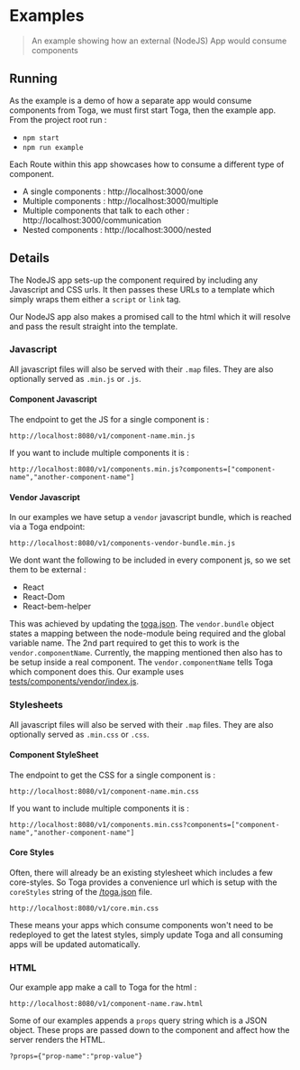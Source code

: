 # Examples

 > An example showing how an external (NodeJS) App would consume components

## Running

As the example is a demo of how a separate app would consume components from Toga, we must first start Toga, then the example app. From the project root run :

 * `npm start`
 * `npm run example`

Each Route within this app showcases how to consume a different type of component.

 * A single components : http://localhost:3000/one
 * Multiple components : http://localhost:3000/multiple
 * Multiple components that talk to each other : http://localhost:3000/communication
 * Nested components : http://localhost:3000/nested

## Details

The NodeJS app sets-up the component required by including any Javascript and CSS urls.
It then passes these URLs to a template which simply wraps them either a `script` or `link` tag.

Our NodeJS app also makes a promised call to the html which it will resolve and pass the result straight into the template.

### Javascript

All javascript files will also be served with their `.map` files.
They are also optionally served as `.min.js` or `.js`.

#### Component Javascript

The endpoint to get the JS for a single component is :

 `http://localhost:8080/v1/component-name.min.js`

If you want to include multiple components it is :

 `http://localhost:8080/v1/components.min.js?components=["component-name","another-component-name"]`

#### Vendor Javascript

In our examples we have setup a `vendor` javascript bundle, which is reached via a Toga endpoint:

 `http://localhost:8080/v1/components-vendor-bundle.min.js`

We dont want the following to be included in every component js, so we set them to be external  :
 * React
 * React-Dom
 * React-bem-helper

This was achieved by updating the [toga.json](/toga.json).
The `vendor.bundle` object states a mapping between the node-module being required and the global variable name.
The 2nd part required to get this to work is the `vendor.componentName`.
Currently, the mapping mentioned then also has to be setup inside a real component.
The `vendor.componentName` tells Toga which component does this.
Our example uses [tests/components/vendor/index.js](/tests/components/vendor/index.js).

### Stylesheets

All javascript files will also be served with their `.map` files.
They are also optionally served as `.min.css` or `.css`.

#### Component StyleSheet

The endpoint to get the CSS for a single component is :

 `http://localhost:8080/v1/component-name.min.css`

If you want to include multiple components it is :

 `http://localhost:8080/v1/components.min.css?components=["component-name","another-component-name"]`

#### Core Styles

Often, there will already be an existing stylesheet which includes a few core-styles.
So Toga provides a convenience url which is setup with the `coreStyles` string of the [/toga.json](toga.json) file.

 `http://localhost:8080/v1/core.min.css`

These means your apps which consume components won't need to be redeployed to get the latest styles,
simply update Toga and all consuming apps will be updated automatically.


### HTML

Our example app make a call to Toga for the html :

 `http://localhost:8080/v1/component-name.raw.html`

Some of our examples appends a `props` query string which is a JSON object.
These props are passed down to the component and affect how the server renders the HTML.

 `?props={"prop-name":"prop-value"}`
